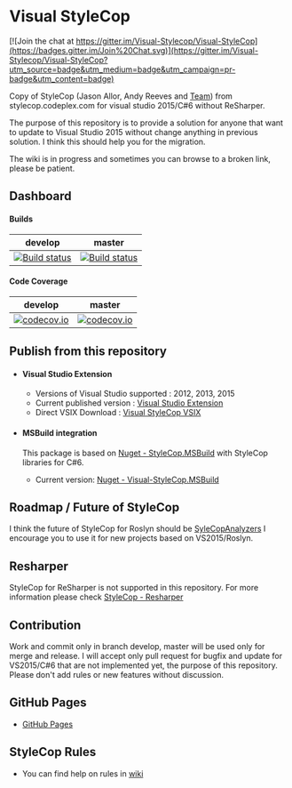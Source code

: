 # Visual StyleCop

[![Join the chat at https://gitter.im/Visual-Stylecop/Visual-StyleCop](https://badges.gitter.im/Join%20Chat.svg)](https://gitter.im/Visual-Stylecop/Visual-StyleCop?utm_source=badge&utm_medium=badge&utm_campaign=pr-badge&utm_content=badge)

Copy of StyleCop (Jason Allor, Andy Reeves and [Team](https://stylecop.codeplex.com/team/view)) from stylecop.codeplex.com for visual studio 2015/C#6 without ReSharper.

The purpose of this repository is to provide a solution for anyone that want to update to Visual Studio 2015 without change anything in previous solution. I think this should help you for the migration.

The wiki is in progress and sometimes you can browse to a broken link, please be patient.

<H2>Dashboard</H2>

<H4>Builds</H4>

|develop|master|
|:--:|:--:|
|[![Build status](https://ci.appveyor.com/api/projects/status/xgnf7ae4clny9f1j?svg=true)](https://ci.appveyor.com/project/visual-stylecop/visual-stylecop-6ywln)|[![Build status](https://ci.appveyor.com/api/projects/status/n09yi3f5vl0a7bfy/branch/master?svg=true)](https://ci.appveyor.com/project/visual-stylecop/visual-stylecop/branch/master)|

<H4>Code Coverage</H4>

|develop|master|
|:--:|:--:|
|[![codecov.io](http://codecov.io/github/Visual-Stylecop/Visual-StyleCop/coverage.svg?branch=develop)](http://codecov.io/github/Visual-Stylecop/Visual-StyleCop?branch=develop)|[![codecov.io](http://codecov.io/github/Visual-Stylecop/Visual-StyleCop/coverage.svg?branch=master)](http://codecov.io/github/Visual-Stylecop/Visual-StyleCop?branch=master)|

<H2>Publish from this repository</H2>

- <H4>Visual Studio Extension</H4>

    - Versions of Visual Studio supported : 2012, 2013, 2015
    - Current published version : [Visual Studio Extension](https://visualstudiogallery.msdn.microsoft.com/cac2a05b-6eb6-4fa2-95b9-1f8d011e6cae)
    - Direct VSIX Download : [Visual StyleCop VSIX](https://visualstudiogallery.msdn.microsoft.com/cac2a05b-6eb6-4fa2-95b9-1f8d011e6cae/file/173746/9/VSIXProject.vsix)

- <H4>MSBuild integration</H4>

    This package is based on [Nuget - StyleCop.MSBuild](https://www.nuget.org/packages/StyleCop.MSBuild/) with StyleCop libraries for C#6.
    - Current version: [Nuget - Visual-StyleCop.MSBuild](https://www.nuget.org/packages/Visual-StyleCop.MSBuild)

<H2>Roadmap / Future of StyleCop</H2>

I think the future of StyleCop for Roslyn should be [SyleCopAnalyzers](https://github.com/DotNetAnalyzers/StyleCopAnalyzers) I encourage you to use it for new projects based on VS2015/Roslyn.

<H2>Resharper</H2>

StyleCop for ReSharper is not supported in this repository. For more information please check [StyleCop - Resharper](https://github.com/StyleCop/StyleCop)

<H2>Contribution</H2>

Work and commit only in branch develop, master will be used only for merge and release. I will accept only pull request for bugfix and update for VS2015/C#6 that are not implemented yet, the purpose of this repository.
Please don't add rules or new features without discussion.

<H2>GitHub Pages</H2>

- [GitHub Pages](http://Visual-StyleCop.github.io/Visual-StyleCop/)

<H2>StyleCop Rules</H2>

- You can find help on rules in [wiki](https://github.com/Visual-Stylecop/Visual-StyleCop/wiki)
